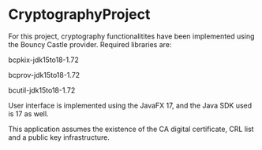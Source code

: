 # CryptographyProject

For this project, cryptography functionalitites have been implemented using the Bouncy Castle provider. Required libraries are:

bcpkix-jdk15to18-1.72

bcprov-jdk15to18-1.72

bcutil-jdk15to18-1.72

User interface is implemented using the JavaFX 17, and the Java SDK used is 17 as well.

This application assumes the existence of the  CA digital certificate, CRL list and a public key infrastructure.
